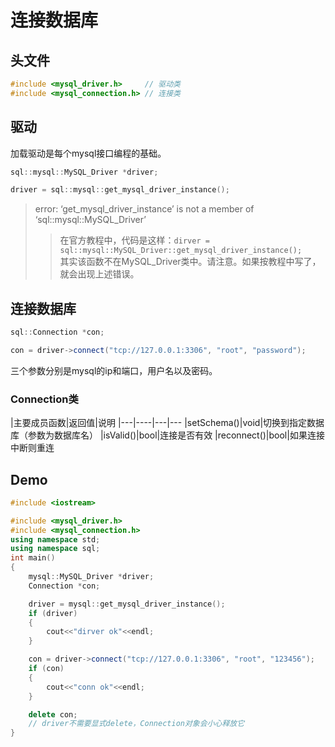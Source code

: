 连接数据库
===========
## 头文件
```cpp
#include <mysql_driver.h>     // 驱动类
#include <mysql_connection.h> // 连接类
```
## 驱动
加载驱动是每个mysql接口编程的基础。
```cpp
sql::mysql::MySQL_Driver *driver;

driver = sql::mysql::get_mysql_driver_instance();
```
> error: ‘get_mysql_driver_instance’ is not a member of ‘sql::mysql::MySQL_Driver’  
>>在官方教程中，代码是这样：`dirver = sql::mysql::MySQL_Driver::get_mysql_driver_instance();`  
其实该函数不在MySQL_Driver类中。请注意。如果按教程中写了，就会出现上述错误。

## 连接数据库
```cpp
sql::Connection *con;

con = driver->connect("tcp://127.0.0.1:3306", "root", "password");
```
三个参数分别是mysql的ip和端口，用户名以及密码。
### Connection类

|主要成员函数|返回值|说明
|---|----|---|---
|setSchema()|void|切换到指定数据库（参数为数据库名）
|isValid()|bool|连接是否有效
|reconnect()|bool|如果连接中断则重连

## Demo
```cpp
#include <iostream>

#include <mysql_driver.h>
#include <mysql_connection.h>
using namespace std;
using namespace sql;
int main()
{
    mysql::MySQL_Driver *driver;
    Connection *con;

    driver = mysql::get_mysql_driver_instance();
    if (driver)
    {
        cout<<"dirver ok"<<endl;
    }

    con = driver->connect("tcp://127.0.0.1:3306", "root", "123456");
    if (con)
    {
        cout<<"conn ok"<<endl;
    }

    delete con;
	// driver不需要显式delete，Connection对象会小心释放它
}
```
